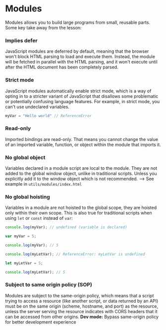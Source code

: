 # **Modules**

Modules allows you to build large programs from small, reusable parts.
Some key take away from the lesson:

### **Implies defer**
JavaScript modules are deferred by default, meaning that the browser won't block HTML parsing to load and execute them. Instead, the module will be fetched in parallel with the HTML parsing, and it won't execute until after the HTML document has been completely parsed.

### **Strict mode**
JavaScript modules automatically enable strict mode, which is a way of opting in to a stricter variant of JavaScript that disallows some problematic or potentially confusing language features. For example, in strict mode, you can't use undeclared variables.
```js
myVar = "Hello world" // ReferenceError
```
### **Read-only**
Imported bindings are read-only. That means you cannot change the value of an imported variable, function, or object within the module that imports it.

### **No global object**
Variables declared in a module script are local to the module. They are not added to the global window object, unlike in traditional scripts. Unless you explicitly add it to the window object which is not recommended. --> See example in `utils/modules/index.html`

### **No global hoisting**
Variables in a module are not hoisted to the global scope, they are hoisted only within their own scope. This is also true for traditional scripts when using `let` or `const` instead of `var`:
```js
console.log(myVar); // undefined (variable is declared)

var myVar = 5;

console.log(myVar); // 5
```

```js
console.log(myLetVar); // ReferenceError: myLetVar is undefined

let myLetVar = 5;

console.log(myLetVar); // 5
```

### **Subject to same origin policy (SOP)**
Modules are subject to the same-origin policy, which means that a script trying to access a resource (like another script, or data returned by an API) must be on the same origin (scheme, hostname, and port) as the resource, unless the server serving the resource indicates with CORS headers that it can be accessed from other origins.
**Dev mode:** Bypass same-origin policy for better development experience